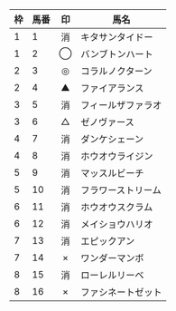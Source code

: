 | 枠 | 馬番 | 印 | 馬名 |
| - | - | :-: | - |
| 1 | 1 | 消 | キタサンタイドー |
| 1 | 2 | ◯ | バンブトンハート |
| 2 | 3 | ◎ | コラルノクターン |
| 2 | 4 | ▲ | ファイアランス |
| 3 | 5 | 消 | フィールザファラオ |
| 3 | 6 | △ | ゼノヴァース |
| 4 | 7 | 消 | ダンケシェーン |
| 4 | 8 | 消 | ホウオウライジン |
| 5 | 9 | 消 | マッスルビーチ |
| 5 | 10 | 消 | フラワーストリーム |
| 6 | 11 | 消 | ホウオウスクラム |
| 6 | 12 | 消 | メイショウハリオ |
| 7 | 13 | 消 | エピックアン |
| 7 | 14 | × | ワンダーマンボ |
| 8 | 15 | 消 | ローレルリーベ |
| 8 | 16 | × | ファシネートゼット |
